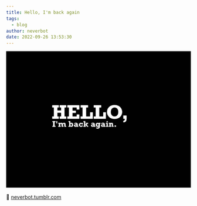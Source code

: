 ```yaml
---
title: Hello, I'm back again
tags:
  - blog
author: neverbot
date: 2022-09-26 13:53:30
---
```


![tumblr_895eed7ee8787f825fe62803372fd04c_ae1c018f_1280](./Hello-I-m-back-again/tumblr_895eed7ee8787f825fe62803372fd04c_ae1c018f_1280.jpg)

 🔗 [neverbot.tumblr.com](https://neverbot.tumblr.com/post/655602313231302656)

